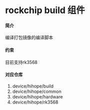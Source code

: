 # rockchip build 组件

#### 简介
编译打包镜像的编译脚本
#### 约束
目前支持rk3568
#### 对应仓库

1.  device/hihope/build
2.  device/hihope/common
3.  device/hihope/hardware
4.  device/hihope/rk3568
